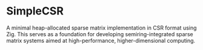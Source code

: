 # SimpleCSR

A minimal heap-allocated sparse matrix implementation in CSR format using Zig. This serves as a foundation for developing semiring-integrated sparse matrix systems aimed at high-performance, higher-dimensional computing.
